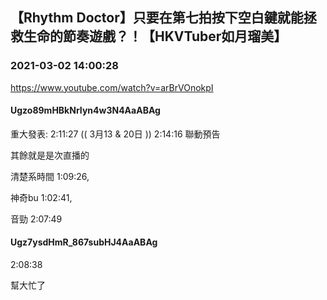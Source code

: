 ## 【Rhythm Doctor】只要在第七拍按下空白鍵就能拯救生命的節奏遊戲？！【HKVTuber如月瑠美】
### 2021-03-02 14:00:28
https://www.youtube.com/watch?v=arBrVOnokpI
#### Ugzo89mHBkNrIyn4w3N4AaABAg
重大發表: 2:11:27  (( 3月13 & 20日 ))    2:14:16 聯動預告

其餘就是是次直播的

清楚系時間  1:09:26,

神奇bu 1:02:41,

音勁  2:07:49

#### Ugz7ysdHmR_867subHJ4AaABAg
2:08:38 

幫大忙了

